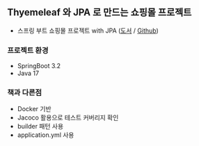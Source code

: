 ## Thyemeleaf 와 JPA 로 만드는 쇼핑몰 프로젝트
* 스프링 부트 쇼핑몰 프로젝트 with JPA ([도서](https://cacu.kr/IG0jyc) / [Github](https://github.com/roadbook2/shop))

### 프로젝트 환경
* SpringBoot 3.2
* Java 17

### 책과 다른점
* Docker 기반
* Jacoco 활용으로 테스트 커버리지 확인
* builder 패턴 사용
* application.yml 사용